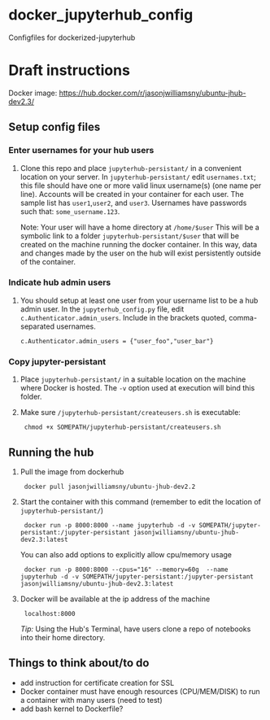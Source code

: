 # docker_jupyterhub_config
Configfiles for dockerized-jupyterhub

# Draft instructions

Docker image: https://hub.docker.com/r/jasonjwilliamsny/ubuntu-jhub-dev2.3/

## Setup config files

### Enter usernames for your hub users

1. Clone this repo and place `jupyterhub-persistant/` in
   a convenient location on your server. In `jupyterhub-persistant/`
   edit `usernames.txt`; this file should have one or more valid linux
   username(s) (one name per line). Accounts will be created in your
   container for each user. The sample list has `user1`,`user2`,
   and `user3`. Usernames have passwords such that: `some_username.123`.

   Note: Your user will have a home directory at `/home/$user`
   This will be a symbolic link to a folder `jupyterhub-persistant/$user`
   that will be created on the machine running the docker container.
   In this way, data and changes made by the user on the hub will exist
   persistently outside of the container.

### Indicate hub admin users

1. You should setup at least one user from your username list
   to be a hub admin user. In the `jupyterhub_config.py` file,
   edit `c.Authenticator.admin_users`. Include in the brackets
   quoted, comma-separated usernames.

       c.Authenticator.admin_users = {"user_foo","user_bar"}

### Copy jupyter-persistant

1. Place `jupyterhub-persistant/` in a suitable location on the
   machine where Docker is hosted. The `-v` option used at execution
   will bind this folder.
2. Make sure `/jupyterhub-persistant/createusers.sh` is executable:

        chmod +x SOMEPATH/jupyterhub-persistant/createusers.sh


## Running the hub

1. Pull the image from dockerhub

        docker pull jasonjwilliamsny/ubuntu-jhub-dev2.2

2. Start the container with this command (remember to edit the location of
   `jupyterhub-persistant/`)

        docker run -p 8000:8000 --name jupyterhub -d -v SOMEPATH/jupyter-persistant:/jupyter-persistant jasonjwilliamsny/ubuntu-jhub-dev2.3:latest

    You can also add options to explicitly allow cpu/memory usage

        docker run -p 8000:8000 --cpus="16" --memory=60g  --name jupyterhub -d -v SOMEPATH/jupyter-persistant:/jupyter-persistant jasonjwilliamsny/ubuntu-jhub-dev2.3:latest

3. Docker will be available at the ip address of the machine

        localhost:8000

   *Tip:* Using the Hub's Terminal, have users clone a repo of notebooks
   into their home directory.

## Things to think about/to do

- add instruction for certificate creation for SSL
- Docker container must have enough resources (CPU/MEM/DISK) to run a container
  with many users (need to test)
- add bash kernel to Dockerfile?
